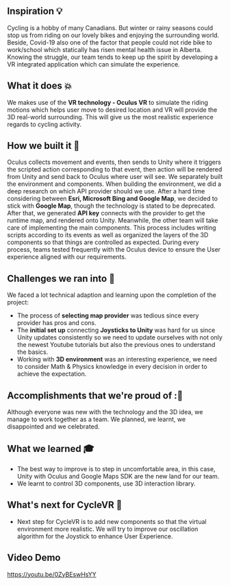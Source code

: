 ## Inspiration 💡
Cycling is a hobby of many Canadians. But winter or rainy seasons could stop us from riding on our lovely bikes and enjoying the surrounding world. Beside, Covid-19 also one of the factor that people could not ride bike to work/school which statically has risen mental health issue in Alberta. Knowing the struggle, our team tends to keep up the spirit by developing a VR integrated application which can simulate the experience.

## What it does 💥
We makes use of the **VR technology - Oculus VR** to simulate the riding motions which helps user move to desired location and VR will provide the 3D real-world surrounding. This will give us the most realistic experience regards to cycling activity.

## How we built it 🔨
Oculus collects movement and events, then sends to Unity where it triggers the scripted action corresponding to that event, then action will be rendered from Unity and send back to Oculus where user will see. 
We separately built the environment and components. When building the environment, we did a deep research on which API provider should we use. After a hard time considering between **Esri, Microsoft Bing and Google Map**, we decided to stick with **Google Map**, though the technology is stated to be deprecated. After that, we generated **API key** connects with the provider to get the runtime map, and rendered onto Unity. 
Meanwhile, the other team will take care of implementing the main components. This process includes writing scripts according to its events as well as organized the layers of the 3D components so that things are controlled as expected. 
During every process, teams tested frequently with the Oculus device to ensure the User experience aligned with our requirements.

## Challenges we ran into 🗻
We faced a lot technical adaption and learning upon the completion of the project:
- The process of **selecting map provider** was tedious since every provider has pros and cons.
- The **initial set up** connecting **Joysticks to Unity** was hard for us since Unity updates consistently so we need to update ourselves with not only the newest Youtube tutorials but also the previous ones to understand the basics.
- Working with **3D environment** was an interesting experience, we need to consider Math & Physics knowledge in every decision in order to achieve the expectation.

## Accomplishments that we're proud of :🏁
Although everyone was new with the technology and the 3D idea, we manage to work together as a team. We planned, we learnt, we disappointed and we celebrated. 

## What we learned 🎓
- The best way to improve is to step in uncomfortable area, in this case, Unity with Oculus and Google Maps SDK are the new land for our team.
- We learnt to control 3D components, use 3D interaction library. 

## What's next for CycleVR 🚧
- Next step for CycleVR is to add new components so that the virtual environment more realistic. We will try to improve our oscillation algorithm for the Joystick to enhance User Experience.

## Video Demo
https://youtu.be/0ZyBEswHsYY
